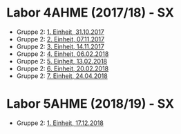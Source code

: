 # Labor 4AHME (2017/18) - SX

* Gruppe 2: [1. Einheit, 31.10.2017](https://github.com/HTLMechatronics/m14-la1-sx/blob/mangem13/mangem13/1.Protokoll%2031.102017.md)
* Gruppe 2: [2. Einheit, 07.11.2017](https://github.com/HTLMechatronics/m14-la1-sx/blob/mangem13/mangem13/2.Protokoll%20%207.11.2017.md)
* Gruppe 2: [3. Einheit, 14.11.2017](https://github.com/HTLMechatronics/m14-la1-sx/blob/mangem13/mangem13/3.Protokoll%2014.11.2017.md)
* Gruppe 2: [4. Einheit, 06.02.2018](https://github.com/HTLMechatronics/m14-la1-sx/blob/mangem13/mangem13/4.Protokoll_6.2.2018.md)
* Gruppe 2: [5. Einheit, 13.02.2018](https://github.com/HTLMechatronics/m14-la1-sx/blob/mangem13/mangem13/5.Protokoll_13.02.2018.md)
* Gruppe 2: [6. Einheit, 20.02.2018](https://github.com/HTLMechatronics/m14-la1-sx/blob/mangem13/mangem13/6.Protokoll_20.02.2018.md)
* Gruppe 2: [7. Einheit, 24.04.2018](https://github.com/HTLMechatronics/m14-la1-sx/blob/mangem13/mangem13/7.Protokoll_24.04.2018.md)

# Labor 5AHME (2018/19) - SX

* Gruppe 2: [1. Einheit, 17.12.2018](https://github.com/HTLMechatronics/m14-la1-sx/blob/mangem13/mangem13/protkoll_g2_mangem13_2018-12-17.md)
